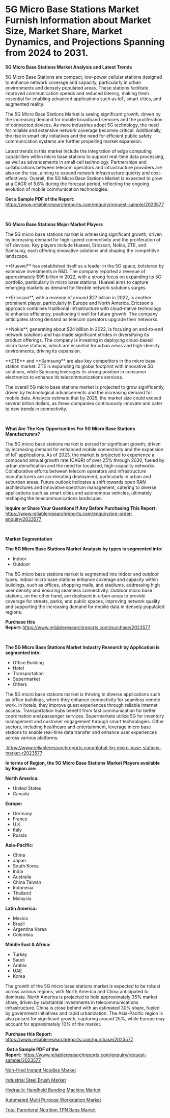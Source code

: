 <p><h1>5G Micro Base Stations Market Furnish Information about Market Size, Market Share, Market Dynamics, and Projections Spanning from 2024 to 2031.</h1></p><p><strong>5G Micro Base Stations Market Analysis and Latest Trends</strong></p>
<p><p>5G Micro Base Stations are compact, low-power cellular stations designed to enhance network coverage and capacity, particularly in urban environments and densely populated areas. These stations facilitate improved communication speeds and reduced latency, making them essential for enabling advanced applications such as IoT, smart cities, and augmented reality.</p><p>The 5G Micro Base Stations Market is seeing significant growth, driven by the increasing demand for mobile broadband services and the proliferation of connected devices. As more industries adopt 5G technology, the need for reliable and extensive network coverage becomes critical. Additionally, the rise in smart city initiatives and the need for efficient public safety communication systems are further propelling market expansion.</p><p>Latest trends in this market include the integration of edge computing capabilities within micro base stations to support real-time data processing, as well as advancements in small cell technology. Partnerships and collaborations between telecom operators and infrastructure providers are also on the rise, aiming to expand network infrastructure quickly and cost-effectively. Overall, the 5G Micro Base Stations Market is expected to grow at a CAGR of 5.6% during the forecast period, reflecting the ongoing evolution of mobile communication technologies.</p></p>
<p><strong>Get a Sample PDF of the Report:&nbsp;</strong> <a href="https://www.reliableresearchreports.com/enquiry/request-sample/2023577?utm_campaign=8&utm_medium=2&utm_source=Github&utm_content=ia&utm_term=30102024&utm_id=5g-micro-base-stations">https://www.reliableresearchreports.com/enquiry/request-sample/2023577</a></p>
<p>&nbsp;</p>
<p><strong>5G Micro Base Stations Major Market Players</strong></p>
<p><p>The 5G micro base stations market is witnessing significant growth, driven by increasing demand for high-speed connectivity and the proliferation of IoT devices. Key players include Huawei, Ericsson, Nokia, ZTE, and Samsung, each offering innovative solutions and shaping the competitive landscape.</p><p>**Huawei** has established itself as a leader in the 5G space, bolstered by extensive investments in R&D. The company reported a revenue of approximately $99 billion in 2022, with a strong focus on expanding its 5G portfolio, particularly in micro base stations. Huawei aims to capture emerging markets as demand for flexible network solutions surges.</p><p>**Ericsson**, with a revenue of around $27 billion in 2022, is another prominent player, particularly in Europe and North America. Ericsson's approach combines traditional infrastructure with cloud-native technology to enhance efficiency, positioning it well for future growth. The company anticipates strong demand as telecom operators upgrade their networks.</p><p>**Nokia**, generating about $24 billion in 2022, is focusing on end-to-end network solutions and has made significant strides in diversifying its product offerings. The company is investing in deploying cloud-based micro base stations, which are essential for urban areas and high-density environments, driving its expansion.</p><p>**ZTE** and **Samsung** are also key competitors in the micro base station market. ZTE is expanding its global footprint with innovative 5G solutions, while Samsung leverages its strong position in consumer electronics to enhance its telecommunications services.</p><p>The overall 5G micro base stations market is projected to grow significantly, driven by technological advancements and the increasing demand for mobile data. Analysts estimate that by 2025, the market size could exceed several billion dollars, as these companies continuously innovate and cater to new trends in connectivity.</p></p>
<p>&nbsp;</p>
<p><strong>What Are The Key Opportunities For 5G Micro Base Stations Manufacturers?</strong></p>
<p><p>The 5G micro base stations market is poised for significant growth, driven by increasing demand for enhanced mobile connectivity and the expansion of IoT applications. As of 2023, the market is projected to experience a compound annual growth rate (CAGR) of over 25% through 2030, fueled by urban densification and the need for localized, high-capacity networks. Collaborative efforts between telecom operators and infrastructure manufacturers are accelerating deployment, particularly in urban and suburban areas. Future outlook indicates a shift towards open RAN architectures and innovative spectrum management, catering to diverse applications such as smart cities and autonomous vehicles, ultimately reshaping the telecommunications landscape.</p></p>
<p><strong>Inquire or Share Your Questions If Any Before Purchasing This Report:</strong> <a href="https://www.reliableresearchreports.com/enquiry/pre-order-enquiry/2023577?utm_campaign=8&utm_medium=2&utm_source=Github&utm_content=ia&utm_term=30102024&utm_id=5g-micro-base-stations">https://www.reliableresearchreports.com/enquiry/pre-order-enquiry/2023577</a></p>
<p>&nbsp;</p>
<p><strong>Market Segmentation</strong></p>
<p><strong>The 5G Micro Base Stations Market Analysis by types is segmented into:</strong></p>
<p><ul><li>Indoor</li><li>Outdoor</li></ul></p>
<p><p>The 5G micro base stations market is segmented into indoor and outdoor types. Indoor micro base stations enhance coverage and capacity within buildings, such as offices, shopping malls, and stadiums, addressing high user density and ensuring seamless connectivity. Outdoor micro base stations, on the other hand, are deployed in urban areas to provide coverage for streets, parks, and public spaces, improving network quality and supporting the increasing demand for mobile data in densely populated regions.</p></p>
<p><strong>Purchase this Report:&nbsp;</strong><a href="https://www.reliableresearchreports.com/purchase/2023577?utm_campaign=8&utm_medium=2&utm_source=Github&utm_content=ia&utm_term=30102024&utm_id=5g-micro-base-stations">https://www.reliableresearchreports.com/purchase/2023577</a></p>
<p>&nbsp;</p>
<p><strong>The 5G Micro Base Stations Market Industry Research by Application is segmented into:</strong></p>
<p><ul><li>Office Building</li><li>Hotel</li><li>Transportation</li><li>Supermarket</li><li>Others</li></ul></p>
<p><p>The 5G micro base stations market is thriving in diverse applications such as office buildings, where they enhance connectivity for seamless remote work. In hotels, they improve guest experiences through reliable internet access. Transportation hubs benefit from fast communication for better coordination and passenger services. Supermarkets utilize 5G for inventory management and customer engagement through smart technologies. Other sectors, including healthcare and entertainment, leverage micro base stations to enable real-time data transfer and enhance user experiences across various platforms.</p></p>
<p><a href="https://www.reliableresearchreports.com/global-5g-micro-base-stations-market-r2023577?utm_campaign=8&utm_medium=2&utm_source=Github&utm_content=ia&utm_term=30102024&utm_id=5g-micro-base-stations">&nbsp;https://www.reliableresearchreports.com/global-5g-micro-base-stations-market-r2023577</a></p>
<p><strong>In terms of Region, the 5G Micro Base Stations Market Players available by Region are:</strong></p>
<p>
    <p> <strong> North America: </strong>
        <ul>
            <li>United States</li>
            <li>Canada</li>
        </ul>
        </p> 
    <p> <strong> Europe: </strong>
        <ul>
            <li>Germany</li>
            <li>France</li>
            <li>U.K.</li>
            <li>Italy</li>
            <li>Russia</li>
        </ul>
        </p> 
    <p> <strong> Asia-Pacific: </strong>
        <ul>
            <li>China</li>
            <li>Japan</li>
            <li>South Korea</li>
            <li>India</li>
            <li>Australia</li>
            <li>China Taiwan</li>
            <li>Indonesia</li>
            <li>Thailand</li>
            <li>Malaysia</li>
        </ul>
        </p> 
    <p> <strong> Latin America: </strong>
        <ul>
            <li>Mexico</li>
            <li>Brazil</li>
            <li>Argentina Korea</li>
            <li>Colombia</li>
        </ul>
        </p> 
    <p> <strong> Middle East & Africa: </strong>
        <ul>
            <li>Turkey</li>
            <li>Saudi</li>
            <li>Arabia</li>
            <li>UAE</li>
            <li>Korea</li>
        </ul>
    </p>
    </p>
<p><p>The growth of the 5G micro base stations market is expected to be robust across various regions, with North America and China anticipated to dominate. North America is projected to hold approximately 35% market share, driven by substantial investments in telecommunications infrastructure. China is close behind with an estimated 30% share, fueled by government initiatives and rapid urbanization. The Asia-Pacific region is also poised for significant growth, capturing around 25%, while Europe may account for approximately 10% of the market.</p></p>
<p><strong>Purchase this Report: </strong><a href="https://www.reliableresearchreports.com/purchase/2023577?utm_campaign=8&utm_medium=2&utm_source=Github&utm_content=ia&utm_term=30102024&utm_id=5g-micro-base-stations">https://www.reliableresearchreports.com/purchase/2023577</a></p>
<p>&nbsp;<strong>Get a Sample PDF of the Report:&nbsp;&nbsp;</strong><a href="https://www.reliableresearchreports.com/enquiry/request-sample/2023577?utm_campaign=8&utm_medium=2&utm_source=Github&utm_content=ia&utm_term=30102024&utm_id=5g-micro-base-stations">https://www.reliableresearchreports.com/enquiry/request-sample/2023577</a></p>
<p><strong></strong></p>
<p><p><a href="https://www.linkedin.com/pulse/non-fried-instant-noodles-market-size-type-product-global-573ue?utm_campaign=8&utm_medium=2&utm_source=Github&utm_content=ia&utm_term=30102024&utm_id=5g-micro-base-stations">Non-fried Instant Noodles Market</a></p><p><a href="https://issuu.com/reportprime-2/docs/industrial-steel-brush-market-size-_aad7059ecaa4a8?utm_campaign=8&utm_medium=2&utm_source=Github&utm_content=ia&utm_term=30102024&utm_id=5g-micro-base-stations">Industrial Steel Brush Market</a></p><p><a href="https://issuu.com/reportprime-2/docs/hydraulic-handheld-bending-machine-_26374551ee382f?utm_campaign=8&utm_medium=2&utm_source=Github&utm_content=ia&utm_term=30102024&utm_id=5g-micro-base-stations">Hydraulic Handheld Bending Machine Market</a></p><p><a href="https://github.com/DRIVERKAPAUL/Market-Research-Report-List-1/blob/main/automated-multi-purpose-workstation-market.md?utm_campaign=8&utm_medium=2&utm_source=Github&utm_content=ia&utm_term=30102024&utm_id=5g-micro-base-stations">Automated Multi Purpose Workstation Market</a></p><p><a href="https://github.com/cliffxbwergin/Market-Research-Report-List-1/blob/main/total-parenteral-nutrition-tpn-bags-market.md?utm_campaign=8&utm_medium=2&utm_source=Github&utm_content=ia&utm_term=30102024&utm_id=5g-micro-base-stations">Total Parenteral Nutrition TPN Bags Market</a></p></p>